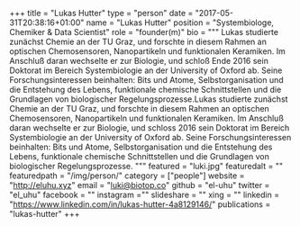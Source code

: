 +++
title = "Lukas Hutter"
type = "person"
date = "2017-05-31T20:38:16+01:00"
name = "Lukas Hutter"
position = "Systembiologe, Chemiker & Data Scientist"
role = "founder(m)"
bio = """
Lukas studierte zunächst Chemie an der TU Graz, und forschte in diesem Rahmen an optischen Chemosensoren, Nanopartikeln und funktionalen Keramiken. Im Anschluß daran wechselte er zur Biologie, und schloß Ende 2016 sein Doktorat im Bereich Systembiologie an der University of Oxford ab. Seine Forschungsinteressen beinhalten: Bits und Atome, Selbstorganisation und die Entstehung des Lebens, funktionale chemische Schnittstellen und die Grundlagen von biologischer Regelungsprozesse.Lukas studierte zunächst Chemie an der TU Graz, und forschte in diesem Rahmen an optischen Chemosensoren, Nanopartikeln und funktionalen Keramiken. Im Anschluß daran wechselte er zur Biologie, und schloss 2016 sein Doktorat im Bereich Systembiologie an der University of Oxford ab. Seine Forschungsinteressen beinhalten: Bits und Atome, Selbstorganisation und die Entstehung des Lebens, funktionale chemische Schnittstellen und die Grundlagen von biologischer Regelungsprozesse.
"""
featured = "luki.jpg"
featuredalt = ""
featuredpath = "/img/person/"
category = ["people"]
website = "http://eluhu.xyz"
email = "luki@biotop.co"
github = "el-uhu"
twitter = "el_uhu"
facebook = ""
instagram =""
slideshare = ""
xing = ""
linkedin = "https://www.linkedin.com/in/lukas-hutter-4a8129146/"
publications = "lukas-hutter"
+++
